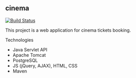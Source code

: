 ## cinema

[![Build Status](https://travis-ci.org/s-manannikov/cinema.svg?branch=master)](https://travis-ci.org/s-manannikov/cinema)

This project is a web application for cinema tickets booking.

Technologies
- Java Servlet API
- Apache Tomcat
- PostgreSQL
- JS (jQuery, AJAX), HTML, CSS
- Maven